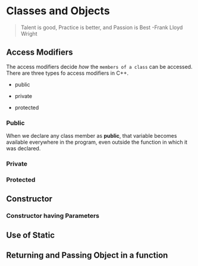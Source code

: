 # Classes and Objects
> Talent is good, Practice is better, and Passion is Best -Frank Lloyd Wright


## Access Modifiers

The access modifiers decide _how_ the `members of a class` can be accessed.
There are three types fo access modifiers in C++.

- public

- private

- protected

### Public

When we declare any class member as __public__, that variable becomes available everywhere in the program, even outside the function in which it was declared.

### Private

### Protected

## Constructor

### Constructor having Parameters

## Use of Static

## Returning and Passing Object in a function


